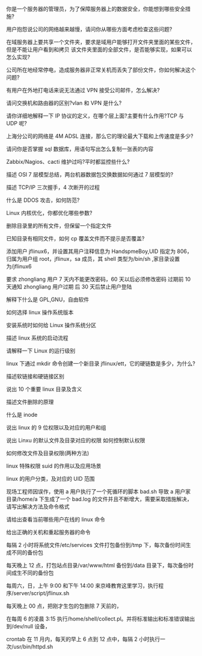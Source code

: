 你是一个服务器的管理员，为了保障服务器上的数据安全，你能想到哪些安全措施?

用户抱怨说公司的网络越来越慢，请问你从哪些方面考虑检查这些问题?

在域服务器上要共享一个文件夹，要求是域用户能够打开文件夹里面的某些文件，但是不能让用户看到和拷贝 该文件夹里面的全部文件，是否能够实现，如果可以怎么实现?

公司所在地经常停电，造成服务器非正常关机而丢失了部份文件，你如何解决这个问题?

有用户在外地打电话来说无法通过 VPN 接受公司邮件，怎么解决?

请问交换机和路由器的区别?vlan 和 VPN 是什么?

请你详细地解释一下 IP 协议的定义，在哪个层上面?主要有什么作用?TCP 与 UDP 呢?

上海分公司的网络是 4M ADSL 连接，那么它的理论最大下载和上传速度是多少?

请问你是否掌握 sql 数据库，用语句写出怎么复制一张表的内容

Zabbix/Nagios、cacti 维护过吗?平时都监控些什么?

描述 OSI 7 层模型总结，两台机器数据包交换数据如何通过 7 层模型的?

描述 TCP/IP 三次握手，4 次断开的过程

什么是 DDOS 攻击，如何防范?

Linux 内核优化，你都优化哪些参数?

删除目录里的所有文件，但保留一个指定文件

已知目录有相同文件，如何 cp 覆盖文件而不提示是否覆盖?

添加用户 jflinux6，并设置其用户注释信息为 HandspmeBoy,UID 指定为 806，归属为用户组 root，jflinux，sa 成员，其 shell 类型为/bin/sh ,家目录设置为/jflinux6

要求 zhongliang 用户 7 天内不能更改密码，60 天以后必须修改密码 过期前 10 天通知 zhongliang 用户过期 后 30 天后禁止用户登陆

解释下什么是 GPL,GNU，自由软件

如何选择 linux 操作系统版本

安装系统时如何给 Linux 操作系统分区

描述 linux 系统的启动流程

请解释一下 Linux 的运行级别

linux 下通过 mkdir 命令创建一个新目录 jflinux/ett，它的硬链数是多少，为什么?

描述软链接和硬链接区别

说出 10 个重要 linux 目录及含义

描述文件删除的原理

什么是 inode

说出 linux 的 9 位权限以及对应的用户和组

说出 Linxu 的默认文件及目录对应的权限 如何控制默认权限

如何修改文件及目录权限(两种方法)

linux 特殊权限 suid 的作用以及应用场景

linux 的用户分类，及对应的 UID 范围

现场工程师因误作，使用 a 用户执行了一个死循环的脚本 bad.sh 导致 a 用户家目录/home/a 下生成了一个 bad.log 的文件并且不断增大，需要采取措施解决，请写出解决方法及命令格式

请给出查看当前哪些用户在线的 linux 命令

给出正确的关机和重起服务器的命令

每隔 2 小时将系统文件/etc/services 文件打包备份到/tmp 下，每次备份时间生成不同的备份包

每天晚上 12 点，打包站点目录/var/www/html 备份到/data 目录下，每次备份时间成生不同的备份包

每周六，日，上午 9:00 和下午 14:00 来京峰教育这里学习，执行程序/server/script/jflinux.sh

每天晚上 00 点，把刚才生包的包删除 7 天前的，

在每周 6 的凌晨 3:15 执行/home/shell/collect.pl。并将标准输出和标准错误输出到/dev/null 设备，

crontab 在 11 月内，每天的早上 6 点到 12 点中，每隔 2 小时执行一次/usr/bin/httpd.sh